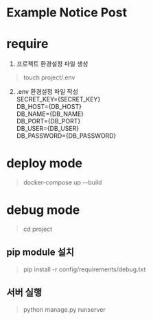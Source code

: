 # Example Notice Post   

# require   
1. 프로젝트 환경설정 파일 생성   
> touch project/.env   

2. .env 환경설정 파일 작성   
SECRET_KEY={SECRET_KEY}   
DB_HOST={DB_HOST}   
DB_NAME={DB_NAME}   
DB_PORT={DB_PORT}   
DB_USER={DB_USER}   
DB_PASSWORD={DB_PASSWORD}   


# deploy mode   
> docker-compose up --build


# debug mode   
> cd project   

## pip module 설치   
> pip install -r config/requirements/debug.txt   

## 서버 실행   
> python manage.py runserver   